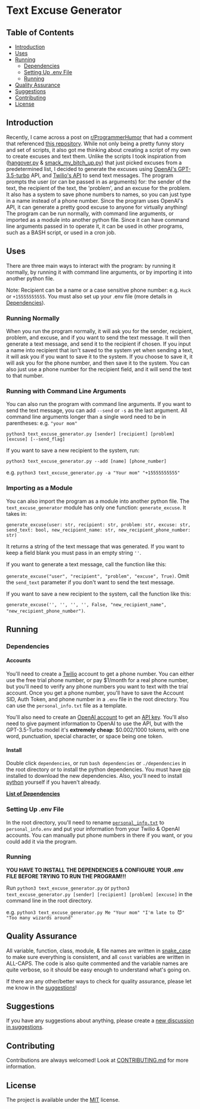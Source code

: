 # Text Excuse Generator

## Table of Contents

- [Introduction](#introduction)
- [Uses](#uses)
- [Running](#running)
    - [Dependencies](#dependencies)
    - [Setting Up .env File](#setting-up-env-file)
    - [Running](#running-1)
- [Quality Assurance](#quality-assurance)
- [Suggestions](#suggestions)
- [Contributing](#contributing)
- [License](#license)

## Introduction

Recently, I came across a post on [r/ProgrammerHumor](https://www.reddit.com/r/ProgrammerHumor/) that had a comment that referenced [this repository](https://github.com/NARKOZ/hacker-scripts#readme). While not only being a pretty funny story and set of scripts, it also got me thinking about creating a script of my own to create excuses and text them. Unlike the scripts I took inspiration from ([hangover.py](https://github.com/NARKOZ/hacker-scripts/blob/master/python3/hangover.py) & [smack_my_bitch_up.py](https://github.com/NARKOZ/hacker-scripts/blob/master/python3/smack_my_bitch_up.py)) that just picked excuses from a predetermined list, I decided to generate the excuses using [OpenAI's GPT-3.5-turbo](https://openai.com/blog/openai-api/) API, and [Twilio's API](https://www.twilio.com/docs/sms/quickstart/python) to send text messages. The program prompts the user (or can be passed in as arguments) for: the sender of the text, the recipient of the text, the 'problem', and an excuse for the problem. It also has a system to save phone numbers to names, so you can just type in a name instead of a phone number. Since the program uses OpenAI's API, it can generate a pretty good excuse to anyone for virtually anything! The program can be run normally, with command line arguments, or imported as a module into another python file. Since it can have command line arguments passed in to operate it, it can be used in other programs, such as a BASH script, or used in a cron job.

## Uses

There are three main ways to interact with the program: by running it normally, by running it with command line arguments, or by importing it into another python file.

Note: Recipient can be a name or a case sensitive phone number: e.g. `Huck` or `+15555555555`. You must also set up your .env file (more details in [Dependencies](#dependencies)).

### Running Normally

When you run the program normally, it will ask you for the sender, recipient, problem, and excuse, and if you want to send the text message. It will then generate a text message, and send it to the recipient if chosen. If you input a name into recipient that isn't saved to the system yet when sending a text, it will ask you if you want to save it to the system. If you choose to save it, it will ask you for the phone number, and then save it to the system. You can also just use a phone number for the recipient field, and it will send the text to that number.

### Running with Command Line Arguments

You can also run the program with command line arguments. If you want to send the text message, you can add `--send` or `-s` as the last argument. All command line arguments longer than a single word need to be in parentheses: e.g. `"your mom"`

`python3 text_excuse_generator.py [sender] [recipient] [problem] [excuse] [--send_flag]`

If you want to save a new recipient to the system, run:

`python3 text_excuse_generator.py --add [name] [phone_number]`

e.g. `python3 text_excuse_generator.py -a "Your mom" "+15555555555"`

### Importing as a Module

You can also import the program as a module into another python file. The `text_excuse_generator` module has only one function: `generate_excuse`. It takes in:

`generate_excuse(user: str, recipient: str, problem: str, excuse: str, send_text: bool, new_recipient_name: str, new_recipient_phone_number: str)`

It returns a string of the text message that was generated. If you want to keep a field blank you must pass in an empty string `''`. 

If you want to generate a text message, call the function like this:

`generate_excuse("user", "recipient", "problem", "excuse", True)`. Omit the `send_text` parameter if you don't want to send the text message.

If you want to save a new recipient to the system, call the function like this:

`generate_excuse('', '', '', '', False, "new_recipient_name", "new_recipient_phone_number")`.

## Running

### Dependencies

#### Accounts

You'll need to create a [Twilio](https://www.twilio.com/try-twilio) account to get a phone number. You can either use the free trial phone number, or pay $1/month for a real phone number, but you'll need to verify any phone numbers you want to text with the trial account. Once you get a phone number, you'll have to save the Account SID, Auth Token, and phone number in a `.env` file in the root directory. You can use the `personal_info.txt` file as a template.

You'll also need to create an [OpenAI account](https://platform.openai.com/signup) to get an [API key](https://platform.openai.com/account/api-keys). You'll also need to give payment information to OpenAI to use the API, but with the GPT-3.5-Turbo model it's **extremely cheap**: $0.002/1000 tokens, with one word, punctuation, special character, or space being one token.

#### Install

Double click `dependencies`, or run `bash dependencies` or `./dependencies` in the root directory or to install the python dependencies. You must have [pip](https://pip.pypa.io/en/stable/installation/) installed to download the new dependencies. Also, you'll need to install [python](https://www.python.org/downloads/) yourself if you haven't already.

**[List of Dependencies](DEPENDENCIES.md)**

### Setting Up .env File

In the root directory, you'll need to rename [`personal_info.txt`](https://github.com/Huckdirks/Excuse_Text_Generator/blob/main/personal_info.txt) to `personal_info.env` and put your information from your Twilio & OpenAI accounts. You can manually put phone numbers in there if you want, or you could add it via the program.

### Running

**YOU HAVE TO INSTALL THE DEPENDENCIES & CONFIGURE YOUR .env FILE BEFORE TRYING TO RUN THE PROGRAM!!!**

Run `python3 text_excuse_generator.py` or `python3 text_excuse_generator.py [sender] [recipient] [problem] [excuse]` in the command line in the root directory.

e.g. `python3 text_excuse_generator.py Me "Your mom" "I'm late to 😈" "Too many wizards around"`

## Quality Assurance
All variable, function, class, module, & file names are written in [snake_case](https://en.wikipedia.org/wiki/Snake_case) to make sure everything is consistent, and all `const` variables are written in ALL-CAPS. The code is also quite commented and the variable names are quite verbose, so it should be easy enough to understand what's going on.

If there are any other/better ways to check for quality assurance, please let me know in the [suggestions](https://github.com/Huckdirks/Wikipedia_Links_Graph/discussions/new?category=suggestions)!

## Suggestions

If you have any suggestions about anything, please create a [new discussion in suggestions](https://github.com/Huckdirks/Wikipedia_Graph/discussions/new?category=suggestions).

## Contributing

Contributions are always welcomed! Look at [CONTRIBUTING.md](CONTRIBUTING.md) for more information.

## License

The project is available under the [MIT](https://opensource.org/licenses/MIT) license.
